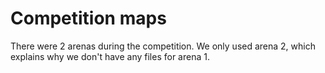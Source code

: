 # Competition maps

There were 2 arenas during the competition. We only used arena 2, which explains why we don't have any files for arena 1. 